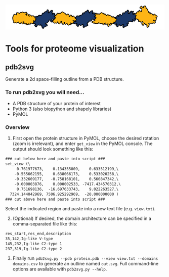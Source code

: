 <img src="ceacam5.svg" alt="logo" width=700/>

# Tools for proteome visualization
## pdb2svg
Generate a 2d space-filling outline from a PDB structure.

### To run pdb2svg you will need...
* A PDB structure of your protein of interest
* Python 3 (also biopython and shapely libraries)
* PyMOL

### Overview
1. First open the protein structure in PyMOL, choose the desired rotation (zoom is irrelevant), and enter `get_view` in the PyMOL console. The output should look something like this:
```
### cut below here and paste into script ###
set_view (\
     0.761977673,    0.134355009,    0.633512199,\
    -0.555662155,    0.638066173,    0.533020258,\
    -0.332609177,   -0.758168101,    0.560847342,\
    -0.000003876,    0.000002533, -7417.434570312,\
     0.751698136,  -16.697633743,    9.022263527,\
  7324.144042969, 7506.925292969,  -20.000000000 )
### cut above here and paste into script ###
```
Select the indicated region and paste into a new text file (e.g. `view.txt`).

2. (Optional) If desired, the domain architecture can be specified in a comma-separated file like this:
```
res_start,res_end,description
35,142,Ig-like V-type
145,232,Ig-like C2-type 1
237,319,Ig-like C2-type 2
```

3. Finally run `pdb2svg.py --pdb protein.pdb --view view.txt --domains domains.csv` to generate an outline named `out.svg`. Full command-line options are available with `pdb2svg.py --help`.
